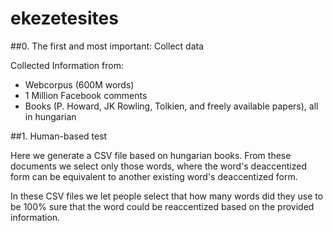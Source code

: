 # ekezetesites

##0. The first and most important: Collect data

Collected Information from:
- Webcorpus (600M words)
- 1 Million Facebook comments
- Books (P. Howard, JK Rowling, Tolkien, and freely available papers), all in hungarian

##1. Human-based test

Here we generate a CSV file based on hungarian books. From these documents we select only those words, where the word's deaccentized form can be equivalent to another existing word's deaccentized form.

In these CSV files we let people select that how many words did they use to be 100% sure that the word could be reaccentized based on the provided information.




